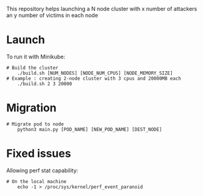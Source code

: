 This repository helps launching a N node cluster with x number of attackers an y number of victims in each node

# Launch

To run it with Minikube:
```console
# Build the cluster
    ./build.sh [NUM_NODES] [NODE_NUM_CPUS] [NODE_MEMORY_SIZE]
# Example : creating 2-node cluster with 3 cpus and 20000MB each
    ./build.sh 2 3 20000
```

# Migration 
```console
# Migrate pod to node
    python3 main.py [POD_NAME] [NEW_POD_NAME] [DEST_NODE]
```
# Fixed issues
Allowing perf stat capability:
```console
# On the local machine
    echo -1 > /proc/sys/kernel/perf_event_paranoid
```
